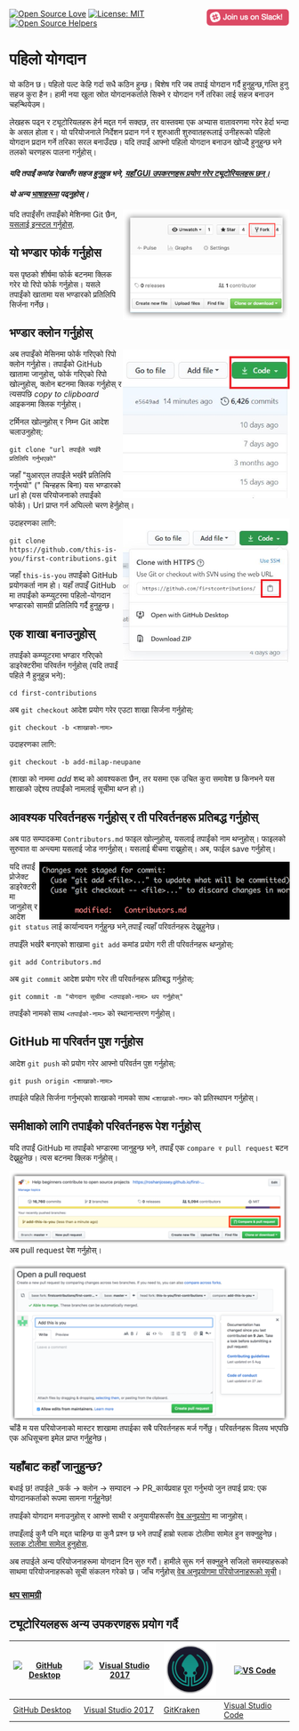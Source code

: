 [![Open Source Love](https://badges.frapsoft.com/os/v1/open-source.svg?v=103)](https://github.com/ellerbrock/open-source-badges/)
[<img align="right" width="150" src="../assets/join-slack-team.png">](https://join.slack.com/t/firstcontributors/shared_invite/zt-hfcq788y-QaXzXT5clBBWukXQyBhH4w)
[![License: MIT](https://img.shields.io/badge/License-MIT-green.svg)](https://opensource.org/licenses/MIT)
[![Open Source Helpers](https://www.codetriage.com/roshanjossey/first-contributions/badges/users.svg)](https://www.codetriage.com/roshanjossey/first-contributions)

# पहिलो योगदान
यो कठिन छ। पहिलो पल्ट केहि गर्दा सधै कठिन हुन्छ। बिशेष गरि जब तपाई योगदान गर्दै हुनुहुन्छ,गल्ति हुनु सहज कुरा हैन। हामी नया खुला स्रोत योगदानकर्ताले सिक्ने र योगदान गर्ने तरिका लाई सहज बनाउन चहन्थियेउम।

लेखहरू पढ्न र ट्यूटोरियलहरू हेर्न मद्दत गर्न सक्दछ, तर वास्तवमा एक अभ्यास वातावरणमा गरेर हेर्दा भन्दा के असल होला र। यो परियोजनाले निर्देशन प्रदान गर्न र शुरुआती शुरुवातहरूलाई उनीहरूको पहिलो योगदान प्रदान गर्ने तरिका सरल बनाउँदछ। यदि तपाईं आफ्नो पहिलो योगदान बनाउन खोज्दै हुनुहुन्छ भने तलको चरणहरू पालना गर्नुहोस्।

#### *यदि तपाईं कमांड रेखासँग सहज हुनुहुन्न भने, [यहाँ GUI उपकरणहरू प्रयोग गरेर ट्यूटोरियलहरू छन्।]( #tutorials-using-other-tools )*

#### *यो अन्य [भाषाहरूमा](Translations.md) पढ्नुहोस्।*

<img align="right" width="300" src="../assets/fork.png" alt="यो भण्डार फोर्क गर्नुहोस।" />

यदि तपाईंसँग तपाइँको मेशिनमा Git छैन, [यसलाई इन्स्टल गर्नुहोस्]( https://help.github.com/articles/set-up-git/).

## यो भण्डार फोर्क गर्नुहोस
यस पृष्ठको शीर्षमा फोर्क बटनमा क्लिक गरेर यो रिपो फोर्क गर्नुहोस। यसले तपाईंको खातामा यस भण्डारको प्रतिलिपि सिर्जना गर्नेछ।

## भण्डार क्लोन गर्नुहोस्

<img align="right" width="300" src="../assets/clone.png" alt="यो भण्डारलाई क्लोन गर्नुहोस्" />

अब तपाइँको मेसिनमा फोर्क गरिएको रिपो क्लोन गर्नुहोस। तपाईंको GitHub खातामा जानुहोस्, फोर्क गरिएको रिपो खोल्नुहोस्, क्लोन बटनमा क्लिक गर्नुहोस् र त्यसपछि *copy to clipboard* आइकनमा क्लिक गर्नुहोस्।

टर्मिनल खोल्नुहोस् र निम्न Git आदेश चलाउनुहोस्:

```
git clone "url तपाईंले भर्खरै प्रतिलिपि गर्नुभएको"
```
जहाँ "युआरएल तपाईंले भर्खरै प्रतिलिपि गर्नुभयो" (" चिन्हहरू बिना) यस भण्डारको url हो (यस परियोजनाको तपाईंको फोर्क)। Url प्राप्त गर्न अघिल्लो चरण हेर्नुहोस्।

<img align="right" width="300" src="../assets/copy-to-clipboard.png" alt="URL लाई क्लिपबोर्डमा प्रतिलिपि बनाउनुहोस्" />

उदाहरणका लागि:
```
git clone https://github.com/this-is-you/first-contributions.git
```
जहाँ `this-is-you` तपाईंको GitHub प्रयोगकर्ता नाम हो। यहाँ तपाइँ GitHub मा तपाईंको कम्प्युटरमा पहिलो-योगदान भण्डारको सामग्री प्रतिलिपि गर्दै हुनुहुन्छ।

## एक शाखा बनाउनुहोस्

तपाईंको कम्प्यूटरमा भण्डार गरिएको डाइरेक्टरीमा परिवर्तन गर्नुहोस् (यदि तपाईं पहिले नै हुनुहुन्न भने):

```
cd first-contributions
```
अब `git checkout` आदेश प्रयोग गरेर एउटा शाखा सिर्जना गर्नुहोस्:
```
git checkout -b <शाखाको-नाम>
```
उदाहरणका लागि:
```
git checkout -b add-milap-neupane
```
(शाखा को नाममा *add* शब्द को आवश्यकता छैन, तर यसमा एक उचित कुरा समावेश छ किनभने यस शाखाको उद्देश्य तपाईंको नामलाई सूचीमा थप्न हो।)

## आवश्यक परिवर्तनहरू गर्नुहोस् र ती परिवर्तनहरू प्रतिबद्ध गर्नुहोस्

अब पाठ सम्पादकमा `Contributors.md` फाइल खोल्नुहोस्, यसलाई तपाईंको नाम थप्नुहोस्। फाइलको सुरुवात वा अन्त्यमा यसलाई जोड नगर्नुहोस्। यसलाई बीचमा राख्नुहोस्। अब, फाईल save गर्नुहोस्।

<img align="right" width="450" src="../assets/git-status.png" alt="git status" />


यदि तपाईं प्रोजेक्ट डाइरेक्टरीमा जानुहोस् र आदेश `git status` लाई कार्यान्वयन गर्नुहुन्छ भने,तपाइँ त्यहाँ परिवर्तनहरू देख्नुहुनेछ।

तपाईँले भर्खरै बनाएको शाखामा `git add` कमांड प्रयोग गरी ती परिवर्तनहरू थप्नुहोस्:

```
git add Contributors.md
```

अब `git commit` आदेश प्रयोग गरेर ती परिवर्तनहरू प्रतिबद्ध गर्नुहोस्:
```
git commit -m "योगदान सूचीमा <तपाइको-नाम> थप गर्नुहोस्"
```

तपाईंको नामको साथ `<तपाईंको-नाम>` को स्थानान्तरण गर्नुहोस्।

## GitHub मा परिवर्तन पुश गर्नुहोस

आदेश `git push` को प्रयोग गरेर आफ्नो परिवर्तन पुश गर्नुहोस्:
```
git push origin <शाखाको-नाम>
```
तपाईले पहिले सिर्जना गर्नुभएको शाखाको नामको साथ `<शाखाको-नाम>` को प्रतिस्थापन गर्नुहोस्।

## समीक्षाको लागि तपाईंको परिवर्तनहरू पेश गर्नुहोस्

यदि तपाईं GitHub मा तपाईंको भण्डारमा जानुहुन्छ भने, तपाइँ एक `compare र pull request` बटन देख्नुहुनेछ। त्यस बटनमा क्लिक गर्नुहोस्।

<img style="float: right;" src="../assets/compare-and-pull.png" alt="एउटा पुल अनुरोध सिर्जना गर्नुहोस्" />

अब pull request पेश गर्नुहोस्।

<img style="float: right;" src="../assets/submit-pull-request.png" alt="submit pull request" />

चाँडै म यस परियोजनाको मास्टर शाखामा तपाईका सबै परिवर्तनहरू मर्ज गर्नेछु। परिवर्तनहरू विलय भएपछि एक अधिसूचना इमेल प्राप्त गर्नुहुनेछ।

## यहाँबाट कहाँ जानुहुन्छ?

बधाई छ! तपाईले _फर्क -> क्लोन -> सम्पादन -> PR_कार्यप्रवाह पूरा गर्नुभयो जुन तपाई प्राय: एक योगदानकर्ताको रूपमा सामना गर्नुहुनेछ!

तपाईंको योगदान मनाउनुहोस् र आफ्नो साथी र अनुयायीहरूसँग [वेब अनुप्रयोग](https://roshanjossey.github.io/first-contributions/#social-share) मा जानुहोस्।

तपाइँलाई कुनै पनि मद्दत चाहिन्छ वा कुनै प्रश्न छ भने तपाइँ हाम्रो स्लाक टोलीमा सामेल हुन सक्नुहुनेछ। [स्लाक टोलीमा सामेल हुनुहोस्](https://join.slack.com/t/firstcontributors/shared_invite/enQtMzE1MTYwNzI3ODQ0LTZiMDA2OGI2NTYyNjM1MTFiNTc4YTRhZTg4OWZjMzA0ZWZmY2UxYzVkMzI1ZmVmOWI4ODdkZWQwNTM2NDVmNjY).

अब तपाईले अन्य परियोजनाहरूमा योगदान दिन सुरु गरौं। हामीले सुरू गर्न सक्नुहुने सजिलो समस्याहरूको साथमा परियोजनाहरूको सूची संकलन गरेको छ। जाँच गर्नुहोस् [वेब अनुप्रयोगमा परियोजनाहरूको सूची](https://roshanjossey.github.io/first-contributions/#project-list)।

### [थप सामग्री](../additional-material/git_workflow_scenarios/additional-material.md)

## ट्यूटोरियलहरू अन्य उपकरणहरू प्रयोग गर्दै

|<a href="../github-desktop-tutorial.md"><img alt="GitHub Desktop" src="https://desktop.github.com/images/desktop-icon.svg" width="100"></a>|<a href="../github-windows-vs2017-tutorial.md"><img alt="Visual Studio 2017" src="https://upload.wikimedia.org/wikipedia/commons/c/cd/Visual_Studio_2017_Logo.svg" width="100"></a>|<a href="../gitkraken-tutorial.md"><img alt="GitKraken" src="../assets/gk-icon.png" width="100"></a>|<a href="../github-windows-vs-code-tutorial.md"><img alt="VS Code" src="https://upload.wikimedia.org/wikipedia/commons/2/2d/Visual_Studio_Code_1.18_icon.svg" width=100></a>|
|---|---|---|---|
|[GitHub Desktop](../github-desktop-tutorial.md)|[Visual Studio 2017](../github-windows-vs2017-tutorial.md)|[GitKraken](../gitkraken-tutorial.md)|[Visual Studio Code](../github-windows-vs-code-tutorial.md)|

